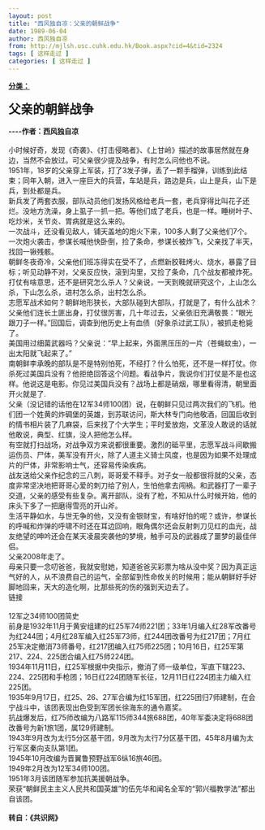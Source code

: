 ```yaml
---
layout: post
title: "西风独自凉：父亲的朝鲜战争"
date: 1989-06-04
author: 西风独自凉
from: http://mjlsh.usc.cuhk.edu.hk/Book.aspx?cid=4&tid=2324
tags: [ 这样走过 ]
categories: [ 这样走过 ]
---
```


<div style="margin: 15px 10px 10px 0px;">
 <div>
  <span id="ctl00_ContentPlaceHolder1_chapter1_SubjectLabel" style="font-weight:bold;text-decoration:underline;">
   分类：
  </span>
 </div>
 <div>
  <b>
   <br/>
  </b>
 </div>
 <div>
  <b>
   <font size="5">
   </font>
  </b>
 </div>
 <div>
  <b>
   <font size="5">
    父亲的朝鲜战争
   </font>
  </b>
 </div>
 <div>
  <b>
   <br/>
  </b>
 </div>
 <div>
  <b>
   ----作者：西风独自凉
  </b>
 </div>
 <div>
  <br/>
 </div>
 <div>
  小时候好奇，发现《奇袭》、《打击侵略者》、《上甘岭》描述的故事居然就在身边，当然不会放过。可父亲很少提及战争，有时怎么问他也不说。
 </div>
 <div>
 </div>
 <div>
  1951年，18岁的父亲穿上军装，打了3发子弹，丢了一颗手榴弹，训练到此结束；同年入朝，进入一座巨大的兵营，车站是兵，路边是兵，山上是兵，山下是兵，到处都是兵。
 </div>
 <div>
 </div>
 <div>
  新兵发了两套衣服，部队动员他们发扬风格给老兵一套，老兵穿得比叫花子还烂。没地方洗澡，身上虱子一抓一把。等他们成了老兵，也是一样。睡树叶子、吃炒米，关节炎、胃病就是这么来的。
 </div>
 <div>
 </div>
 <div>
  一次战斗，还没看见敌人，铺天盖地的炮火下来，100多人剩了父亲他们7个。
 </div>
 <div>
 </div>
 <div>
  一次炮火袭击，参谋长喊他快卧倒，捡了条命，参谋长被炸飞，父亲找了半天，找回一锹残骸。
 </div>
 <div>
 </div>
 <div>
  朝鲜冬夜奇冷，父亲他们班冻得实在受不了，点燃新胶鞋烤火、烧水，暴露了目标；听见动静不对，父亲反应快，滚到沟里，又捡了条命，几个战友都被炸死。
 </div>
 <div>
 </div>
 <div>
  打仗有啥意思，还不是研究怎么杀人？父亲说，一天到晚就研究这个，上山怎么杀，下山怎么杀，进村怎么杀，出村怎么杀。
 </div>
 <div>
 </div>
 <div>
  志愿军战术如何？朝鲜地形狭长，大部队碰到大部队，打就是了，有什么战术？
 </div>
 <div>
 </div>
 <div>
  父亲他们连长土匪出身，打仗很厉害，几十年过去，父亲依旧充满敬畏：“眼光跟刀子一样。”回国后，调查到他历史上有血债（好象杀过武工队），被抓走枪毙了。
 </div>
 <div>
 </div>
 <div>
  美国用过细菌武器吗？父亲说：“早上起来，外面黑压压的一片（苍蝇蚊虫），一出太阳就飞起来了。”
 </div>
 <div>
 </div>
 <div>
  南朝鲜李承晚的部队是不是特别怕死，不经打？什么怕死，还不是一样打仗。你杀死过美国兵没有？他拒绝回答这个问题。看战争片，我说你们打仗是不是也这样。他说这是电影。你见过美国兵没有？战场上都是硝烟，哪里看得清，朝里面开火就是了.
 </div>
 <div>
 </div>
 <div>
  父亲（没记错的话他在12军34师100团）说，在朝鲜只见过两次我们的飞机。他们团一个姓黄的炸碉堡的英雄，到苏联访问，斯大林专门向他敬酒，回国后收到的情书相片装了几麻袋，后来找了个大学生；平时爱放炮，文革没人敢说的话就他敢说，典型、红旗，没人把他怎么样。
 </div>
 <div>
 </div>
 <div>
  有空就打扫战场，对战争双方来说都很重要。激烈的砥平里，志愿军战斗间歇搬运伤员、尸体，美军没有开火，除了人道主义骑士风度，也是因为如果不处理成片的尸体，非常影响士气，还容易传染疾病。
 </div>
 <div>
 </div>
 <div>
  战友送给父亲作纪念的三八刺，哥哥爱不释手。对子女一般都很将就的父亲，态度非常坚决地把哥哥心爱的刺刀给了别人，生怕他拿去闯祸。和武器打了一辈子交道，父亲的感受有些复杂。离开部队，没有了枪，不知从什么时候开始，他的床头下多了一把磨得雪亮的开山斧。
 </div>
 <div>
 </div>
 <div>
  生活平静如水，与世无争的他，又没有金银财宝，有啥好怕的呢？或许，参谋长的呼喊和炸弹的呼啸不时还在耳边回响，眼角偶尔还会反射刺刀见红的血光，战友绝望的呻吟还会在某天凌晨突袭他的梦境，触手可及的武器成了噩梦的最佳伴侣。
 </div>
 <div>
 </div>
 <div>
  父亲2008年走了。
 </div>
 <div>
 </div>
 <div>
  母亲只要一念叨爸爸，我就安慰她，知道爸爸买彩票为啥从没中奖？因为真正运气好的人，从不浪费自己的运气，全部留到性命攸关的时候用；能从朝鲜好手好脚地回来，天大的造化啊，比那些死的伤的强到天边去了。
 </div>
 <div>
 </div>
 <div>
  链接
 </div>
 <div>
  <br/>
 </div>
 <div>
  12军之34师100团简史
 </div>
 <div>
 </div>
 <div>
  前身是1932年11月于黄安组建的红25军74师221团；33年1月编入红28军改番号为红244团；4月红28军编入红25军73师，红244团改番号为红217团；7月红25军决定撤消73师番号，红217团编入红75师225团；10月16日，红25军第217、224、225团合编入红75师224团。
 </div>
 <div>
 </div>
 <div>
  1934年11月11日，红25军根据中央指示，撤消了师一级单位，军直下辖223、224、225团和手枪团；16日红224团随军长征，12月11日红224团主力编入红225团。
 </div>
 <div>
 </div>
 <div>
  1935年9月17日，红25、26、27军合编为红15军团，红225团归7师建制，在会宁战斗中，该团表现出色受到军团长徐海东的通令嘉奖。
 </div>
 <div>
 </div>
 <div>
  抗战爆发后，红75师改编为八路军115师344旅688团，40年军委决定将688团改番号为新1旅1团，属129师建制。
 </div>
 <div>
 </div>
 <div>
  1943年9月改为太行5分区基干团，9月改为太行7分区基干团，45年8月编为太行军区秦向支队第1团。
 </div>
 <div>
 </div>
 <div>
  1945年10月改编为晋翼鲁预野战军6纵16旅46团。
 </div>
 <div>
 </div>
 <div>
  1949年2月改为12军34师100团。
 </div>
 <div>
 </div>
 <div>
  1951年3月该团随军参加抗美援朝战争。
 </div>
 <div>
 </div>
 <div>
  荣获“朝鲜民主主义人民共和国英雄”的伍先华和闻名全军的“郭兴福教学法”都出自该团。
 </div>
 <div>
  <b>
   <br/>
  </b>
 </div>
 <div>
  <b>
   转自：《共识网》
  </b>
 </div>
</div>

